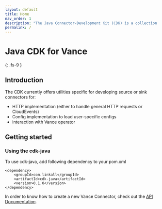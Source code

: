 ```yaml
---
layout: default
title: Home
nav_order: 1
description: "The Java Connector-Development Kit (CDK) is a collection of Java packages to help you to build a new [Vance Connector][vc] in minutes."
permalink: /
---
```


# Java CDK for Vance
{: .fs-9 }

## Introduction

The CDK currently offers utilities specific for developing source or sink connectors for:
- HTTP implementation (either to handle general HTTP requests or CloudEvents)
- Config implementation to load user-specific configs
- interaction with Vance operator

## Getting started

### Using the cdk-java

To use cdk-java, add following dependency to your pom.xml

```
<dependency>
    <groupId>com.linkall</groupId>
    <artifactId>cdk-java</artifactId>
    <version>0.1.0</version>
</dependency>
```

In order to know how to create a new Vance Connector, check out the [API Documentation][api].

[vc]: https://github.com/linkall-labs/vance-docs/blob/main/docs/concept.md
[api]: https://linkall-labs.github.io/cdk-java/api.html